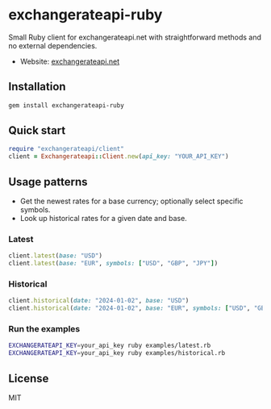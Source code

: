 # exchangerateapi-ruby

Small Ruby client for exchangerateapi.net with straightforward methods and no external dependencies.

- Website: [exchangerateapi.net](https://exchangerateapi.net)

## Installation

```bash
gem install exchangerateapi-ruby
```

## Quick start

```ruby
require "exchangerateapi/client"
client = Exchangerateapi::Client.new(api_key: "YOUR_API_KEY")
```

## Usage patterns

- Get the newest rates for a base currency; optionally select specific symbols.
- Look up historical rates for a given date and base.

### Latest

```ruby
client.latest(base: "USD")
client.latest(base: "EUR", symbols: ["USD", "GBP", "JPY"])
```

### Historical

```ruby
client.historical(date: "2024-01-02", base: "USD")
client.historical(date: "2024-01-02", base: "EUR", symbols: ["USD", "GBP", "JPY"])
```

### Run the examples

```bash
EXCHANGERATEAPI_KEY=your_api_key ruby examples/latest.rb
EXCHANGERATEAPI_KEY=your_api_key ruby examples/historical.rb
```

## License

MIT
